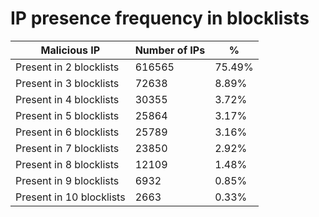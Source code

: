 # IP presence frequency in blocklists
| Malicious IP | Number of IPs | % |
|----|----|----|
| Present in 2 blocklists | 616565 | 75.49% |
| Present in 3 blocklists | 72638 | 8.89% |
| Present in 4 blocklists | 30355 | 3.72% |
| Present in 5 blocklists | 25864 | 3.17% |
| Present in 6 blocklists | 25789 | 3.16% |
| Present in 7 blocklists | 23850 | 2.92% |
| Present in 8 blocklists | 12109 | 1.48% |
| Present in 9 blocklists | 6932 | 0.85% |
| Present in 10 blocklists | 2663 | 0.33% |
